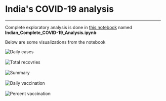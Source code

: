 # India's COVID-19 analysis
---
Complete exploratory analysis is done in [this notebook](Indian_Complete_COVID-19_Analysis.ipynb) named **Indian_Complete_COVID-19_Analysis.ipynb** 

Below are some visualizations from the notebook

![Daily cases](Images/daily_cases.png)
\
\
![Total recovries](Images/tot_recov.png)
\
\
![Summary](Images/cases_summary.png)
\
\
![Daily vaccination](Images/daily_vac.png)
\
\
![Percent vaccination](Images/vac_percent.png)